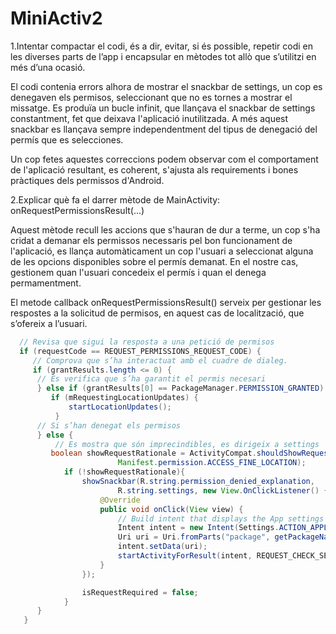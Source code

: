 MiniActiv2
============================

1.Intentar compactar el codi, és a dir, evitar, si és possible, repetir codi en les diverses
  parts de l’app i encapsular en mètodes tot allò que s’utilitzi en més d’una ocasió.

  El codi contenia errors alhora de mostrar el snackbar de settings, un cop es denegaven els permisos, seleccionant que no es tornes a mostrar el missatge.
  Es produïa un bucle infinit, que llançava el snackbar de settings constantment, fet que deixava l'aplicació inutilitzada. A més aquest snackbar
  es llançava sempre independentment del tipus de denegació del permís que es selecciones.

  Un cop fetes aquestes correccions podem observar com el comportament de l'aplicació resultant, es coherent, s'ajusta als requirements i
  bones pràctiques dels permissos d'Android.

2.Explicar què fa el darrer mètode de MainActivity: onRequestPermissionsResult(...)

  Aquest mètode recull les accions que s'hauran de dur a terme, un cop s'ha cridat a demanar els permissos necessaris pel bon funcionament de l'aplicació,
  es llança automàticament un cop l'usuari a seleccionat alguna de les opcions disponibles sobre el permís demanat. En el nostre cas, gestionem quan l'usuari
  concedeix el permís i quan el denega permamentment.

  El metode callback onRequestPermissionsResult() serveix per gestionar les respostes a la solicitud de permisos, en aquest cas de localització, que s’ofereix a l’usuari.
```java
  // Revisa que sigui la resposta a una petició de permisos
  if (requestCode == REQUEST_PERMISSIONS_REQUEST_CODE) {
     // Comprova que s’ha interactuat amb el cuadre de dialeg.
     if (grantResults.length <= 0) {
      // Es verifica que s’ha garantit el permis necesari
      } else if (grantResults[0] == PackageManager.PERMISSION_GRANTED) {
         if (mRequestingLocationUpdates) {
             startLocationUpdates();
          }
      // Si s’han denegat els permisos
      } else {
          // Es mostra que són imprecindibles, es dirigeix a settings
         boolean showRequestRationale = ActivityCompat.shouldShowRequestPermissionRationale(this,
                        Manifest.permission.ACCESS_FINE_LOCATION);
            if (!showRequestRationale){
                showSnackbar(R.string.permission_denied_explanation,
                        R.string.settings, new View.OnClickListener() {
                    @Override
                    public void onClick(View view) {
                        // Build intent that displays the App settings screen.
                        Intent intent = new Intent(Settings.ACTION_APPLICATION_DETAILS_SETTINGS);
                        Uri uri = Uri.fromParts("package", getPackageName(), null);
                        intent.setData(uri);
                        startActivityForResult(intent, REQUEST_CHECK_SETTINGS);
                    }
                });

                isRequestRequired = false;
            }
      }
   }    
```

